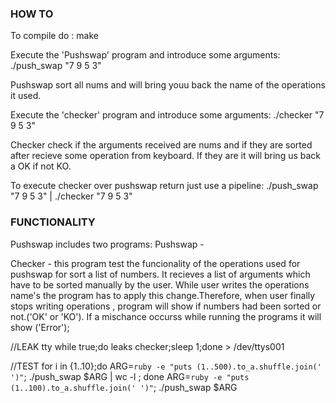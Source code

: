 <h3>HOW TO</h3>
To compile do : make

<p>Execute the 'Pushswap' program and introduce some arguments: ./push_swap "7 9 5 3"</p>
Pushswap sort all nums and will bring youu back the name of the operations it used.

<p>Execute the 'checker' program and introduce some arguments: ./checker "7 9 5 3" </p>
Checker check if the arguments received are nums and if they are sorted after recieve some operation from keyboard. If they are it will bring us back a OK if not KO.

<p>To execute checker over pushswap return just use a pipeline:  ./push_swap "7 9 5 3" | ./checker "7 9 5 3"</p>

<h3>FUNCTIONALITY</h3>
Pushswap includes two programs:
Pushswap - 

Checker - this program test the funcionality of the operations used for pushswap for sort a list of numbers.
It recieves a list of arguments which have to be sorted manually by the user. While user writes the operations name's
the program has to apply this change.Therefore, when user finally stops writing operations , program will show if numbers had been sorted or not.('OK' or 'KO'). If a mischance occurss while running the programs it will show ('Error');

//LEAK
tty
while true;do leaks checker;sleep 1;done > /dev/ttys001

//TEST
for i in {1..10};do ARG=`ruby -e "puts (1..500).to_a.shuffle.join(' ')"`; ./push_swap $ARG | wc -l ; done
ARG=`ruby -e "puts (1..100).to_a.shuffle.join(' ')"`; ./push_swap $ARG